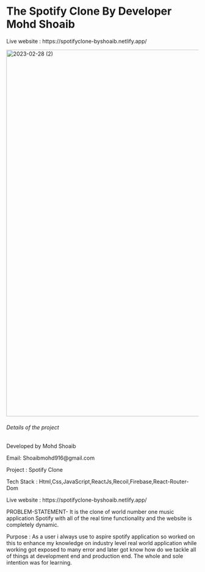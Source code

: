 <h1>The Spotify Clone By Developer Mohd Shoaib</h1>
<p> Live website : https://spotifyclone-byshoaib.netlify.app/ </p>
<img width="960" alt="2023-02-28 (2)" src="https://user-images.githubusercontent.com/93069814/221688673-38c1d671-874b-4859-8074-6ad66b53a253.png">

<h6> Details of the project </h6>
<p>Developed by Mohd Shoaib </p>
<p> Email: Shoaibmohd916@gmail.com </p>
<P> Project : Spotify Clone </p>
<p> Tech Stack : Html,Css,JavaScript,ReactJs,Recoil,Firebase,React-Router-Dom 
<p> Live website : https://spotifyclone-byshoaib.netlify.app/ </p>
<p>PROBLEM-STATEMENT-   It is the clone of world number one music application Spotify with all of the real time functionality and the website is completely dynamic. </p>
<p> Purpose : As a user i always  use to aspire spotify application so worked on this to enhance my knowledge on industry level real world application while working got exposed to many error and later got know how do we tackle all of things at development end and production end. The whole and sole intention was for learning.
